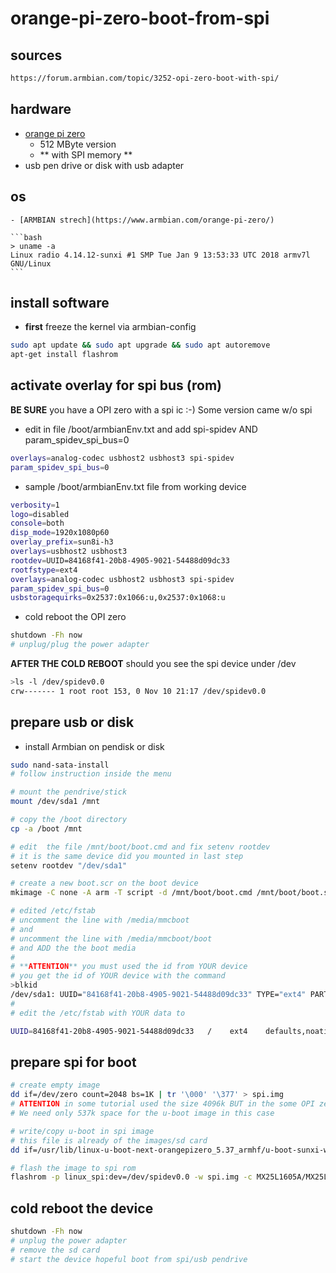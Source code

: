 # orange-pi-zero-boot-from-spi

## sources

```txt
https://forum.armbian.com/topic/3252-opi-zero-boot-with-spi/
```

## hardware

- [orange pi zero](http://www.orangepi.org/orangepizero/)
  - 512 MByte version
  - ** with SPI memory **
- usb pen drive or disk with usb adapter

## os

    - [ARMBIAN strech](https://www.armbian.com/orange-pi-zero/)

    ```bash
    > uname -a
    Linux radio 4.14.12-sunxi #1 SMP Tue Jan 9 13:53:33 UTC 2018 armv7l GNU/Linux
    ```


## install software

- **first** freeze the kernel via armbian-config

```bash
sudo apt update && sudo apt upgrade && sudo apt autoremove
apt-get install flashrom
```

## activate overlay for spi bus (rom)

**BE SURE** you have a OPI zero with a spi ic :-) Some version came w/o spi

- edit in file /boot/armbianEnv.txt and add spi-spidev AND param_spidev_spi_bus=0


```bash
overlays=analog-codec usbhost2 usbhost3 spi-spidev
param_spidev_spi_bus=0
```

- sample /boot/armbianEnv.txt file from working device

```bash
verbosity=1
logo=disabled
console=both
disp_mode=1920x1080p60
overlay_prefix=sun8i-h3
overlays=usbhost2 usbhost3
rootdev=UUID=84168f41-20b8-4905-9021-54488d09dc33
rootfstype=ext4
overlays=analog-codec usbhost2 usbhost3 spi-spidev
param_spidev_spi_bus=0
usbstoragequirks=0x2537:0x1066:u,0x2537:0x1068:u
```


- cold reboot the OPI zero

```bash
shutdown -Fh now
# unplug/plug the power adapter
```

**AFTER THE COLD REBOOT** should you see the spi device under /dev

```bash
>ls -l /dev/spidev0.0
crw------- 1 root root 153, 0 Nov 10 21:17 /dev/spidev0.0
```


## prepare usb or disk

- install Armbian on pendisk or disk

```bash
sudo nand-sata-install
# follow instruction inside the menu

# mount the pendrive/stick
mount /dev/sda1 /mnt

# copy the /boot directory
cp -a /boot /mnt

# edit  the file /mnt/boot/boot.cmd and fix setenv rootdev
# it is the same device did you mounted in last step
setenv rootdev "/dev/sda1"

# create a new boot.scr on the boot device
mkimage -C none -A arm -T script -d /mnt/boot/boot.cmd /mnt/boot/boot.scr

# edited /etc/fstab
# uncomment the line with /media/mmcboot
# and
# uncomment the line with /media/mmcboot/boot
# and ADD the the boot media
#
# **ATTENTION** you must used the id from YOUR device
# you get the id of YOUR device with the command
>blkid
/dev/sda1: UUID="84168f41-20b8-4905-9021-54488d09dc33" TYPE="ext4" PARTUUID="9810d5f7-01"
#
# edit the /etc/fstab with YOUR data to

UUID=84168f41-20b8-4905-9021-54488d09dc33   /    ext4    defaults,noatime,nodiratime,commit=600,errors=remount-ro,x-gvfs-hide    0   1

```

## prepare spi for boot

```bash
# create empty image
dd if=/dev/zero count=2048 bs=1K | tr '\000' '\377' > spi.img
# ATTENTION in some tutorial used the size 4096k BUT in the some OPI zero board are only a 2048K
# We need only 537k space for the u-boot image in this case

# write/copy u-boot in spi image
# this file is already of the images/sd card
dd if=/usr/lib/linux-u-boot-next-orangepizero_5.37_armhf/u-boot-sunxi-with-spl.bin of=spi.img bs=1k conv=notrunc

# flash the image to spi rom
flashrom -p linux_spi:dev=/dev/spidev0.0 -w spi.img -c MX25L1605A/MX25L1606E/MX25L1608E
```

## cold reboot the device

```bash
shutdown -Fh now
# unplug the power adapter
# remove the sd card
# start the device hopeful boot from spi/usb pendrive
```
